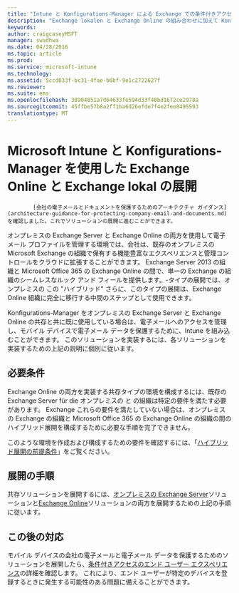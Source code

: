 ```yaml
---
title: "Intune と Konfigurations-Manager による Exchange での条件付きアクセス"
description: "Exchange lokalen と Exchange Online の組み合わせに加えて Konfigurations-Manager と Intune を使用して、電子メールへのアクセスを管理し、モバイル デバイスで電子メール データを保護します。"
keywords: 
author: craigcaseyMSFT
manager: swadhwa
ms.date: 04/28/2016
ms.topic: article
ms.prod: 
ms.service: microsoft-intune
ms.technology: 
ms.assetid: 5ccd033f-bc31-4fae-b6bf-9e1c2722627f
ms.reviewer: 
ms.suite: ems
ms.openlocfilehash: 30904851a7d64633fe594d33f40bd1672ce2978a
ms.sourcegitcommit: 45ffbe57b8a2ff1ba6d26efde7f4e2fee8495593
translationtype: MT
---
```

# <a name="microsoft-intune-configuration-manager-exchange-online-exchange-on-premises-"></a>Microsoft Intune と Konfigurations-Manager を使用した Exchange Online と Exchange lokal の展開

            [会社の電子メールとドキュメントを保護するためのアーキテクチャ ガイダンス](architecture-guidance-for-protecting-company-email-and-documents.md)を確認しました。これでソリューションの展開に進むことができます。

オンプレミスの Exchange Server と Exchange Online の両方を使用して電子メール プロファイルを管理する環境では、会社は、既存のオンプレミスの Microsoft Exchange の組織で保有する機能豊富なエクスペリエンスと管理コントロールをクラウドに拡張することができます。 Exchange Server 2013 の組織と Microsoft Office 365 の Exchange Online の間で、単一の Exchange の組織のシームレスなルック アンド フィールを提供します。-タイプの展開では、オンプレミスの この "ハイブリッド" さらに、このタイプの展開は、Exchange Online 組織に完全に移行する中間のステップとして使用できます。

Konfigurations-Manager をオンプレミスの Exchange Server と Exchange Online の共存と共に既に使用している場合は、電子メールへのアクセスを管理し、モバイル デバイスで電子メール データを保護するために、Intune を組み込むことができます。 このソリューションを実装するには、各ソリューションを実装するための上記の説明に個別に従います。

## <a name=""></a>必要条件
Exchange Online の両方を実装する共存タイプの環境を構成するには、既存の Exchange Server für die オンプレミスの と の組織は特定の要件を満たす必要があります。 Exchange これらの要件を満たしていない場合は、オンプレミスの Exchange の組織と Microsoft Office 365 の Exchange Online の組織の間のハイブリッド展開を構成するために必要な手順を完了できません。

このような環境を作成および構成するための要件を確認するには、「[ハイブリッド展開の前提条件](https://technet.microsoft.com/library/hh534377.aspx)」をご覧ください。

## <a name=""></a>展開の手順
共存ソリューションを展開するには、[オンプレミスの Exchange Server](conditional-access-intune-configmgr-exchange.md)ソリューションと[Exchange Online](conditional-access-intune-configmgr-exchange-online.md)ソリューションの両方を展開するための上記の手順に従います。

## <a name=""></a>この後の対応
モバイル デバイスの会社の電子メールと電子メール データを保護するためのソリューションを展開したら、[条件付きアクセスのエンド ユーザー エクスペリエンス](end-user-experience-conditional-access.md)の詳細を確認します。 これにより、エンド ユーザーが特定のデバイスを登録するときに発生する可能性のある問題に備えることができます。
